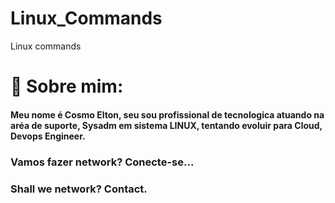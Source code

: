 # Linux_Commands
Linux commands

# 🚀 Sobre mim: 
#### Meu nome é Cosmo Elton, seu sou profissional de tecnologica atuando na aréa de suporte, Sysadm em sistema LINUX, tentando evoluir para Cloud, Devops Engineer.

### Vamos fazer network? Conecte-se...
### Shall we network? Contact.
